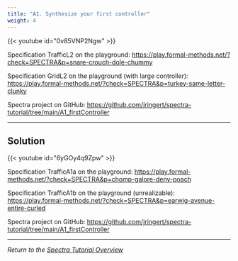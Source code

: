 ```yaml
---
title: "A1. Synthesize your first controller"
weight: 4
---
```



{{< youtube id="0v85VNP2Ngw" >}}

Specification TrafficL2 on the playground: https://play.formal-methods.net/?check=SPECTRA&p=snare-crouch-dole-chummy

Specification GridL2 on the playground (with large controller): https://play.formal-methods.net/?check=SPECTRA&p=turkey-same-letter-clunky

Spectra project on GitHub: https://github.com/jringert/spectra-tutorial/tree/main/A1_firstController

---

## Solution

{{< youtube id="6yGOy4q9Zpw" >}}

Specification TrafficA1a on the playground: https://play.formal-methods.net/?check=SPECTRA&p=chomp-galore-deny-poach

Specification TrafficA1b on the playground (unrealizable):
https://play.formal-methods.net/?check=SPECTRA&p=earwig-avenue-entire-curled

Spectra project on GitHub: https://github.com/jringert/spectra-tutorial/tree/main/A1_firstController

---

*Return to the [Spectra Tutorial Overview](/gse/tutorials/spectra/)*